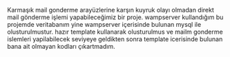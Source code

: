 Karmaşık mail gonderme arayüzlerine karşın kuyruk olayı olmadan direkt mail gönderme işlemi yapabileceğimiz bir proje. wampserver kullandığım bu projemde veritabanım yine wampserver içerisinde bulunan mysql ile olusturulmustur.
hazır template kullanarak olusturulmus ve mailm gonderme islemleri yapilabilecek seviyeye geldikten sonra template icerisinde bulunan bana ait olmayan kodları çıkartmadım.
